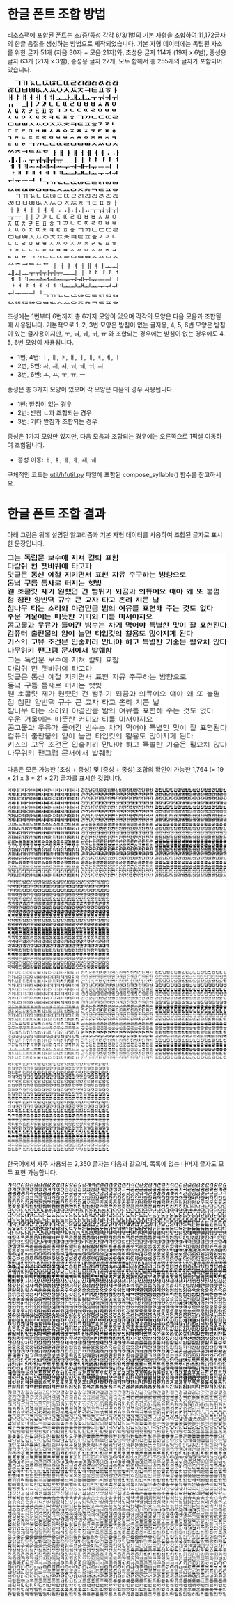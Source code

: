 # 한글 폰트 조합 방법

리소스팩에 포함된 폰트는 초/중/종성 각각 6/3/1벌의 기본 자형을 조합하여
11,172글자의 한글 음절을 생성하는 방법으로 제작되었습니다. 기본 자형 데이터에는
독립된 자소를 위한 글자 51개 (자음 30자 + 모음 21자)와, 초성용 글자 114개 (19자
x 6벌), 중성용 글자 63개 (21자 x 3벌), 종성용 글자 27개, 모두 합해서 총 255개의
글자가 포함되어 있습니다.

![base-bold](https://github.com/oruur/bhf4mc/blob/master/images/base-bold.png?raw=true)
![base-regular](https://github.com/oruur/bhf4mc/blob/master/images/base-regular.png?raw=true)

초성에는 1번부터 6번까지 총 6가지 모양이 있으며 각각의 모양은 다음 모음과
조합될 때 사용됩니다. 기본적으로 1, 2, 3번 모양은 받침이 없는 글자용, 4, 5, 6번
모양은 받침이 있는 글자용이지만, ㅜ, ㅝ, ㅞ, ㅟ, ㅠ 와 조합되는 경우에는 받침이
없는 경우에도 4, 5, 6번 모양이 사용됩니다.

 * 1번, 4번: ㅏ, ㅐ, ㅑ, ㅒ, ㅓ, ㅔ, ㅕ, ㅖ, ㅣ
 * 2번, 5번: ㅘ, ㅙ, ㅚ, ㅝ, ㅞ, ㅟ, ㅢ
 * 3번, 6번: ㅗ, ㅛ, ㅜ, ㅠ, ㅡ

중성은 총 3가지 모양이 있으며 각 모양은 다음의 경우 사용됩니다.

 * 1번: 받침이 없는 경우
 * 2번: 받침 ㄴ과 조합되는 경우
 * 3번: 기타 받침과 조합되는 경우

종성은 1가지 모양만 있지만, 다음 모음과 조합되는 경우에는 오른쪽으로 1픽셀
이동하여 조합됩니다.

 * 종성 이동: ㅐ, ㅒ, ㅔ, ㅖ, ㅙ, ㅞ

구체적인 코드는 [util/hfutil.py](https://github.com/oruur/bhf4mc/blob/master/util/hfutil.py)
파일에 포함된 compose\_syllable() 함수를 참고하세요.

# 한글 폰트 조합 결과

아래 그림은 위에 설명된 알고리즘과 기본 자형 데이터를 사용하여 조합된 글자로
표시한 문장입니다.

![example-bold](https://github.com/oruur/bhf4mc/blob/master/images/example-bold.png?raw=true)
![example-regular](https://github.com/oruur/bhf4mc/blob/master/images/example-regular.png?raw=true)

다음은 모든 가능한 [초성 + 중성] 및 [중성 + 종성] 조합의 확인이 가능한 1,764
(= 19 x 21 x 3 + 21 x 27) 글자를 표시한 것입니다.

![han1764-bold](https://github.com/oruur/bhf4mc/blob/master/images/han1764-bold.png?raw=true)
![han1764-regular](https://github.com/oruur/bhf4mc/blob/master/images/han1764-regular.png?raw=true)

한국어에서 자주 사용되는 2,350 글자는 다음과 같으며, 목록에 없는 나머지 글자도
모두 표현 가능합니다.

![han2350-bold](https://github.com/oruur/bhf4mc/blob/master/images/han2350-bold.png?raw=true)
![han2350-regular](https://github.com/oruur/bhf4mc/blob/master/images/han2350-regular.png?raw=true)
